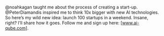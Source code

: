 @noahkagan taught me about the process of creating a start-up. @PeterDiamandis inspired me to think 10x bigger with new AI technologies. So here’s my wild new idea: launch 100 startups in a weekend. Insane, right? I’ll share how it goes. Follow me and sign up here: [www.ai-qube.com].